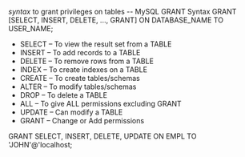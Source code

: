 
_syntax_ to grant privileges on tables
-- MySQL GRANT Syntax
GRANT [SELECT, INSERT, DELETE, ..., GRANT] ON DATABASE_NAME TO USER_NAME;

- SELECT – To view the result set from a TABLE
- INSERT – To add records to a TABLE
- DELETE – To remove rows from a TABLE
- INDEX – To create indexes on a TABLE
- CREATE – To create tables/schemas
- ALTER – To modify tables/schemas
- DROP – To delete a TABLE
- ALL – To give ALL permissions excluding GRANT
- UPDATE – Can modify a TABLE
- GRANT – Change or Add permissions

GRANT SELECT, INSERT, DELETE, UPDATE ON EMPL TO 'JOHN'@'localhost;
